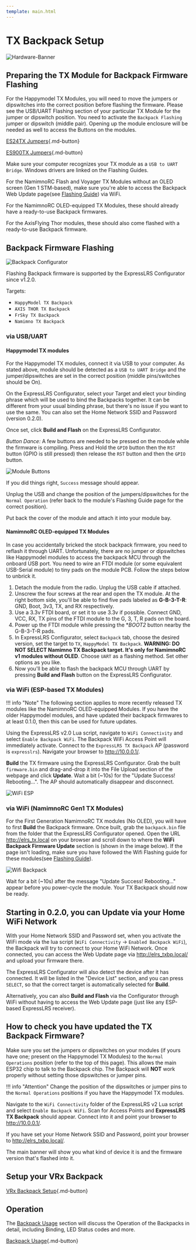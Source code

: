 ```yaml
---
template: main.html
---
```

# TX Backpack Setup
![Hardware-Banner](https://raw.githubusercontent.com/ExpressLRS/ExpressLRS-Hardware/master/img/hardware.png)

## Preparing the TX Module for Backpack Firmware Flashing

For the Happymodel TX Modules, you will need to move the jumpers or dipswitches into the correct position before flashing the firmware. Please see the USB/UART Flashing section of your particular TX Module for the jumper or dipswitch position. You need to activate the `Backpack Flashing` jumper or dipswitch (middle pair). Opening up the module enclosure will be needed as well to access the Buttons on the modules.

[ES24TX Jumpers](../../quick-start/transmitters/tx-es24tx.md#flashing-via-usbuart){.md-button}

[ES900TX Jumpers](../../quick-start/transmitters/tx-es900tx.md#flashing-via-usb){.md-button}

Make sure your computer recognizes your TX module as a `USB to UART Bridge`. Windows drivers are linked on the Flashing Guides.

For the NamimnoRC Flash and Voyager TX Modules without an OLED screen (Gen 1 STM-based), make sure you're able to access the Backpack Web Update page(see [Flashing Guide](../../quick-start/transmitters/tx-flash2400.md)) via WiFi.

For the NamimnoRC OLED-equipped TX Modules, these should already have a ready-to-use Backpack firmwares.

For the AxisFlying Thor modules, these should also come flashed with a ready-to-use Backpack firmware.

## Backpack Firmware Flashing

![Backpack Configurator](../../assets/images/backpackconf.png)

Flashing Backpack firmware is supported by the ExpressLRS Configurator since v1.2.0. 

Targets:

- `HappyModel TX Backpack`
- `AXIS THOR TX Backpack`
- `FrSky TX Backpack`
- `Namimno TX Backpack`

### via USB/UART

#### Happymodel TX modules
For the Happymodel TX modules, connect it via USB to your computer. As stated above, module should be detected as a `USB to UART Bridge` and the jumper/dipswitches are set in the correct position (middle pins/switches should be On).

On the ExpressLRS Configurator, select your Target and elect your binding phrase which will be used to bind the Backpacks together. It can be different from your usual binding phrase, but there's no issue if you want to use the same. You can also set the Home Network SSID and Password (version 0.2.0).

Once set, click **Build and Flash** on the ExpressLRS Configurator.

*Button Dance:* A few buttons are needed to be pressed on the module while the firmware is compiling. Press and Hold the `GPI0` button then the `RST` button (GPIO is still pressed) then release the `RST` button and then the `GPIO` button.

![Module Buttons](../../assets/images/backpackbuttons.jpg)

If you did things right, `Success` message should appear. 

Unplug the USB and change the position of the jumpers/dipswitches for the `Normal Operation` (refer back to the module's Flashing Guide page for the correct position).

Put back the cover of the module and attach it into your module bay.

#### NamimnoRC OLED-equipped TX Modules
In case you accidentally bricked the stock backpack firmware, you need to reflash it through UART. Unfortunately, there are no jumper or dipswitches like Happymodel modules to access the backpack MCU through the onboard USB port. You need to wire an FTDI module (or some equivalent USB-Serial module) to tiny pads on the module PCB. Follow the steps below to unbrick it.

1. Detach the module from the radio. Unplug the USB cable if attached.
2. Unscrew the four screws at the rear and open the TX module. At the right bottom side, you'll be able to find five pads labeled as **G-B-3-T-R**: GND, Boot, 3v3, TX, and RX respectively. 
3. Use a 3.3v FTDI board, or set it to use 3.3v if possible. Connect GND, VCC, RX, TX pins of the FTDI module to the G, 3, T, R pads on the board.
4. Power up the FTDI module while pressing the **BOOT2* button nearby the G-B-3-T-R pads.
5. In ExpressLRS Configurator, select `Backpack` tab, choose the desired version, set the target to `TX`, `HappyModel TX Backpack`. **WARNING: DO NOT SELECT Namimno TX Backpack target. It's only for NamimnoRC v1 modules without OLED**. Choose `UART` as a flashing method. Set other options as you like.
6. Now you'll be able to flash the backpack MCU through UART by pressing **Build and Flash** button on the ExpressLRS Configurator.

### via WiFi (ESP-based TX Modules)

!!! info "Note"
    The following section applies to more recently released TX modules like the NamimnoRC OLED-equipped Modules. If you have the older Happymodel modules, and have updated their backpack firmwares to at least 0.1.0, then this can be used for future updates.

Using the ExpressLRS v2.0 Lua script, navigate to `WiFi Connectivity` and select `Enable Backpack WiFi`. The Backpack WiFi Access Point will immediately activate. Connect to the `ExpressLRS TX Backpack` AP (password is `expresslrs`). Navigate your browser to http://10.0.0.1/.

**Build** the TX firmware using the ExpressLRS Configurator. Grab the built `firmware.bin` and drag-and-drop it into the File Upload section of the webpage and click **Update**. Wait a bit (~10s) for the "Update Success! Rebooting...". The AP should automatically disappear and disconnect.

![WiFi ESP](../../assets/images/backpackwifiESP.png)

### via WiFi (NamimnoRC Gen1 TX Modules)

For the First Generation NamimnoRC TX modules (No OLED), you will have to first **Build** the Backpack firmware. Once built, grab the `backpack.bin` file from the folder that the ExpressLRS Configurator opened. Open the URL http://elrs_tx.local on your browser and scroll down to where the **WiFi Backpack Firmware Update** section is (shown in the image below). If the page isn't loading, make sure you have followed the Wifi Flashing guide for these modules(see [Flashing Guide](../../quick-start/transmitters/tx-flash2400.md#flashing-via-wifi)).

![Wifi Backpack](../../assets/images/backpackwifi.png)

Wait for a bit (~10s) after the message "Update Success! Rebooting..." appear before you power-cycle the module. Your TX Backpack should now be ready.

## Starting in 0.2.0, you can Update via your Home WiFi Network

With your Home Network SSID and Password set, when you activate the WiFi mode via the lua script (`WiFi Connectivity` -> `Enabled Backpack WiFi`), the Backpack will try to connect to your Home WiFi Network. Once connected, you can access the Web Update page via http://elrs_txbp.local/ and upload your firmware there.

The ExpressLRS Configurator will also detect the device after it has connected. It will be listed in the "Device List" section, and you can press `SELECT`, so that the correct target is automatically selected for **Build**.

Alternatively, you can also **Build and Flash** via the Configurator through WiFi without having to access the Web Update page (just like any ESP-based ExpressLRS receiver).

## How to check you have updated the TX Backpack Firmware?

Make sure you set the jumpers or dipswitches on your modules (if yours have one; present on the Happymodel TX Modules) to the `Normal Operations` position (refer to the top of this page). This allows the main ESP32 chip to talk to the Backpack chip. The Backpack will **NOT** work properly without setting those dipswitches or jumper pins.

!!! info "Attention"
    Change the position of the dipswitches or jumper pins to the `Normal Operations` positions if you have the Happymodel TX modules.

Navigate to the `WiFi Connectivity` folder of the ExpressLRS v2 Lua script and select `Enable Backpack WiFi`. Scan for Access Points and **ExpressLRS TX Backpack** should appear. Connect into it and point your browser to http://10.0.0.1/.

If you have set your Home Network SSID and Password, point your browser to http://elrs_txbp.local/.

The main banner will show you what kind of device it is and the firmware version that's flashed into it.

## Setup your VRx Backpack

[VRx Backpack Setup](backpack-vrx-setup.md){.md-button}

## Operation

The [Backpack Usage](esp-backpack.md#backpack-usage) section will discuss the Operation of the Backpacks in detail, including Binding, LED Status codes and more.

[Backpack Usage](esp-backpack.md#backpack-usage){.md-button}
